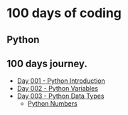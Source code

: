 # 100 days of coding 
## Python 
## 100 days journey.

- [Day 001 - Python Introduction](./day-001/day-001.md)
- [Day 002 - Python Variables](./day-002/day-002.md)
- [Day 003 - Python Data Types](./day-003/notes.md)
    - [Python Numbers](./day-003/number-type.md)